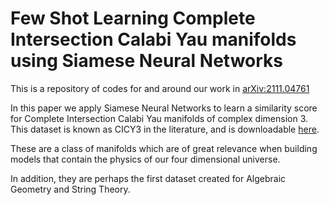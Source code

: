 # Few Shot Learning Complete Intersection Calabi Yau manifolds using Siamese Neural Networks

This is a repository of codes for and around our work in [arXiv:2111.04761](https://arxiv.org/abs/2111.04761)

In this paper we apply Siamese Neural Networks to learn a similarity score for Complete Intersection Calabi Yau manifolds of complex
dimension 3. This dataset is known as CICY3 in the literature, and is downloadable [here](http://www-thphys.physics.ox.ac.uk/projects/CalabiYau/cicylist/).

These are a class of manifolds which are of great relevance when building models that contain the physics of our four dimensional universe.

In addition, they are perhaps the first dataset created for Algebraic Geometry and String Theory.
